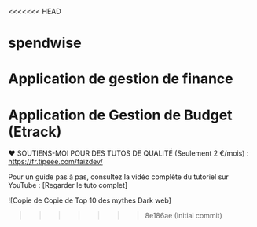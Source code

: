 <<<<<<< HEAD
# spendwise
Application de gestion de finance
=======

# Application de Gestion de Budget (Etrack)

❤️ SOUTIENS-MOI POUR DES TUTOS DE QUALITÉ (Seulement 2 €/mois) :  https://fr.tipeee.com/faizdev/

Pour un guide pas à pas, consultez la vidéo complète du tutoriel sur YouTube :
[Regarder le tuto complet]


![Copie de Copie de Top 10 des mythes Dark web]


>>>>>>> 8e186ae (Initial commit)
